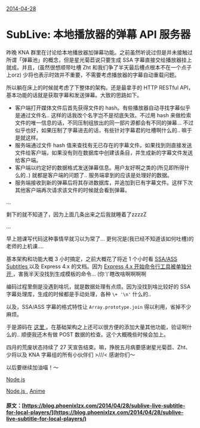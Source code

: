 [ 2014-04-28 ](/2014/04/28/sublive-live-subtitle-for-local-players/)

#  SubLive: 本地播放器的弹幕 API 服务器 

昨晚 KNA 群里在讨论给本地播放器加弹幕功能。之前虽然听说过但是并未接触过所谓「弹幕池」的概念，但是星光菊苣说只要生成 SSA 字幕直接交给播放器挂上就成。并且，(虽然很想顺带吐槽 Zht 和我们争了半天最后槽点根本不在一个点子上orz) 少将也表示时效并不重要，不需要考虑播放器的字幕自动重载问题。 

所以躺在床上的时候就考虑了下整体的架构。还是最拿手的 HTTP RESTful API，基本功能的话就是获取字幕和发送弹幕。大致的思路如下。 

  * 客户端打开媒体文件后首先获得文件的 hash。有些播放器自动寻找字幕似乎是通过文件名.. 这样的话我改个名字岂不是彻底失效。不过用 hash 来做检索文件的唯一信息的话，不同压制组放出的同一部片源都会有不同的弹幕… 不过似乎也好，如果压制了字幕进去的话，有些针对字幕君的吐槽啊什么的.. 嘛于是就这样。 
  * 服务端通过文件 hash 值来查找有无已存在的字幕文件。如果找到则直接发送文件给客户端，如果没有则在数据库中创建该条目，并生成新的字幕文件发送给客户端。 
  * 客户端以约定好的数据格式发送弹幕信息。用户友好啊之类的(所见即所得什么的..) 就都是客户端的问题了.. 服务端拿到的应该是处理好的数据。 
  * 服务端接收到新的弹幕后将其存进数据库，并追加到已有字幕文件。这样下次其他客户端再次请求该文件的时候就会看到弹幕。 

… 

剩下的就不知道了，因为上面几条出来之后我就睡着了zzzzZ 

… 

早上翘课写代码这种事情早就习以为常了… 更何况是(我已经不知道该如何吐槽)的老师的上机课…. 

基本架构和功能大概 3 小时搞定，之前大概花了将近 1 个小时看 [ SSA/ASS Subtitles ](http://matroska.org/technical/specs/subtitles/ssa.html) 以及 Express 4.x 的文档。因为 [ Express 4.x 开始命令行工具被单独分开 ](https://github.com/visionmedia/express#quick-start) ，害我半天没找到生成模板的命令… (你丫瞎改啥啊啊啊啊 

编码过程里倒是没遇到啥坑，就是数据处理有点烦。因为没找到啥比较好的 SSA 字幕处理库，生成的时候都是手动处理，各种 ` \+ '\n' ` 什么的.. 

以及，SSA/ASS 字幕的格式特性让 ` Array.prototype.join ` 得以利用，省掉不少麻烦。 

于是源码在 [ 这里 ](https://github.com/phoenixlzx/sublive) 。在基础架构之上还可以很方便的添加大量其他功能，验证啊什么的.. 顺便我还木有做 POST 数据的检查。这个大概晚些时候会加上。 

四月的荒废状态持续了 27 天宣告结束。嘛，挣脱五月病要感谢星光菊苣、Zht、少将以及 KNA 字幕组的所有小伙伴们 >///< 感谢你们～ 

以后要继续加油喵！～ 

[ Node.js ](/categories/Node-js/)

[ Node.js ](/tags/Node-js/) , [ Anime ](/tags/Anime/)
#### 原文：[https://blog.phoenixlzx.com/2014/04/28/sublive-live-subtitle-for-local-players/](https://blog.phoenixlzx.com/2014/04/28/sublive-live-subtitle-for-local-players/)